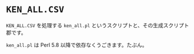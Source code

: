 `KEN_ALL.CSV`
=============

`KEN_ALL.CSV` を処理する `ken_all.pl` というスクリプトと、その生成スクリプト郡です。

`ken_all.pl` は Perl 5.8 以降で依存なくうごきます。たぶん。
